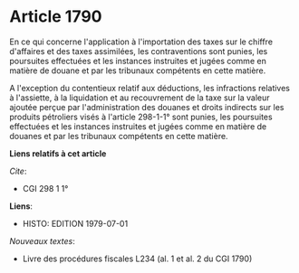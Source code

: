 # Article 1790

En ce qui concerne l'application à l'importation des taxes sur le chiffre d'affaires et des taxes assimilées, les
contraventions sont punies, les poursuites effectuées et les instances instruites et jugées comme en matière de douane et par
les tribunaux compétents en cette matière.

A l'exception du contentieux relatif aux déductions, les infractions relatives à l'assiette, à la liquidation et au
recouvrement de la taxe sur la valeur ajoutée perçue par l'administration des douanes et droits indirects sur les produits
pétroliers visés à l'article 298-1-1° sont punies, les poursuites effectuées et les instances instruites et jugées comme en
matière de douanes et par les tribunaux compétents en cette matière.

**Liens relatifs à cet article**

_Cite_:

  - CGI 298 1 1°

**Liens**:

  - HISTO: EDITION 1979-07-01

_Nouveaux textes_:

  - Livre des procédures fiscales L234 (al. 1 et al. 2 du CGI 1790)
